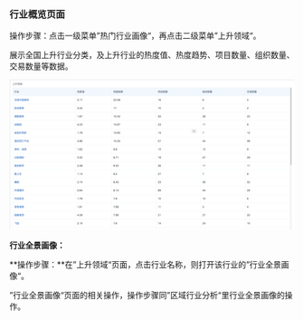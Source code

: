### 行业概览页面

操作步骤：点击一级菜单”热门行业画像“，再点击二级菜单”上升领域“。

展示全国上升行业分类，及上升行业的热度值、热度趋势、项目数量、组织数量、交易数量等数据。

![](/assets/ssly.png)

**行业全景画像：**

**操作步骤：**在”上升领域“页面，点击行业名称，则打开该行业的”行业全景画像“。

”行业全景画像“页面的相关操作，操作步骤同”区域行业分析“里行业全景画像的操作。

